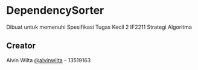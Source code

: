 # DependencySorter

Dibuat untuk memenuhi Spesifikasi Tugas Kecil 2 IF2211 Strategi Algoritma

## Creator

Alvin Wilta [@alvinwilta](https://www.github.com/alvinwilta/) - 13519163
